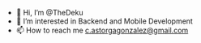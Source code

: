 - 👋 Hi, I’m @TheDeku
- 👀 I’m interested in Backend and Mobile Development
- 📫 How to reach me c.astorgagonzalez@gmail.com

<!---
TheDeku/TheDeku is a ✨ special ✨ repository because its `README.md` (this file) appears on your GitHub profile.
You can click the Preview link to take a look at your changes.
--->
